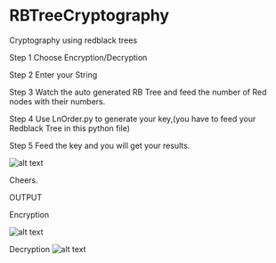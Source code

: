 # RBTreeCryptography
Cryptography using redblack trees

Step 1
Choose Encryption/Decryption

Step 2
Enter your String

Step 3
Watch the auto generated RB Tree and feed the number of Red nodes with their numbers.

Step 4
Use LnOrder.py to generate your key,(you have to feed your Redblack Tree in this python file)

Step 5 
Feed the key and you will get your results.

![alt text](https://i.imgur.com/Un9NfAx.png)

Cheers.

OUTPUT

Encryption

![alt text](https://i.imgur.com/zx8g0iP.png)


Decryption
![alt text](https://i.imgur.com/V9ADtqH.png)




